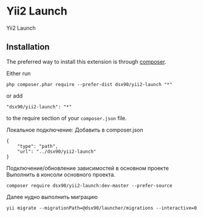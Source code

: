 Yii2 Launch
=====================
Yii2 Launch

Installation
------------

The preferred way to install this extension is through [composer](http://getcomposer.org/download/).

Either run

```
php composer.phar require --prefer-dist dsx90/yii2-launch "*"
```

or add

```
"dsx90/yii2-launch": "*"
```

to the require section of your `composer.json` file.


Локальное подключение:
Добавить в composer.json
```
{
    "type": "path",
    "url": "../dsx90/yii2-launch"
}
```

Подключение/обновление зависимостей в основном проекте
Выполнить в консоли основного проекта.
```
composer require dsx90/yii2-launch:dev-master --prefer-source
```

Далее нудно выполнить миграцию
```
yii migrate --migrationPath=@dsx90/launcher/migrations --interactive=0
```